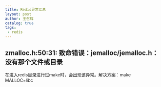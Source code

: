 ```yaml
---
title: Redis异常汇总
layout: post
author: 王召辉
catalog: true
tags: 
 - redis
---
```


## zmalloc.h:50:31: 致命错误：jemalloc/jemalloc.h：没有那个文件或目录

在进入redis目录进行过make时，会出现该异常。解决方案：make MALLOC=libc

